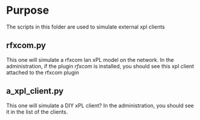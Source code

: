 Purpose
=======

The scripts in this folder are used to simulate external xpl clients

rfxcom.py
---------

This one will simulate a rfxcom lan xPL model on the network.
In the administration, if the plugin *rfxcom* is installed, you should see this xpl client attached to the rfxcom plugin

a_xpl_client.py
---------------

This one will simulate a DIY xPL client?
In the administration, you should see it in the list of the clients.
